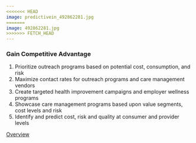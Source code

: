 ```yaml
---
<<<<<<< HEAD
image: predictivein_492862281.jpg
=======
image: 492862281.jpg
>>>>>>> FETCH_HEAD
---
```


### Gain Competitive Advantage

1. Prioritize outreach programs based on potential cost, consumption, and risk
2. Maximize contact rates for outreach programs and care management vendors
3. Create targeted health improvement campaigns and employer wellness programs
4. Showcase care management programs based upon value segments, cost levels and risk
5. Identify and predict cost, risk and quality at consumer and provider levels

[Overview]

[Overview]: /solutions/overview-predictiveinsights-gaincompetitivead.html
